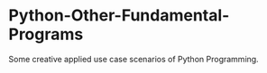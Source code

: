 # Python-Other-Fundamental-Programs

Some creative applied use case scenarios of Python Programming. 
